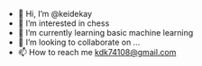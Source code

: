 - 👋 Hi, I’m @keidekay
- 👀 I’m interested in chess
- 🌱 I’m currently learning basic machine learning
- 💞️ I’m looking to collaborate on ...
- 📫 How to reach me kdk74108@gmail.com

<!---
keidekay/keidekay is a ✨ special ✨ repository because its `README.md` (this file) appears on your GitHub profile.
You can click the Preview link to take a look at your changes.
--->
